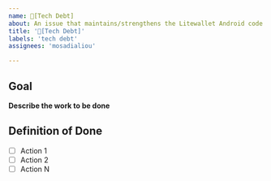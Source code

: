 ```yaml
---
name: 🦺[Tech Debt] 
about: An issue that maintains/strengthens the Litewallet Android code or system and **not** necessarily visible in the UI
title: '🦺[Tech Debt]'
labels: 'tech debt'
assignees: 'mosadialiou'

---
```


## Goal 
**Describe the work to be done**
<!-- A clear and concise description of what you want to happen. --> 

## Definition of Done
- [ ] Action 1
- [ ] Action 2
- [ ] Action N

